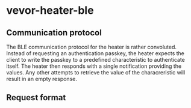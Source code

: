 # vevor-heater-ble

## Communication protocol

The BLE communication protocol for the heater is rather convoluted. Instead of requesting an authentication passkey, the heater 
expects the client to write the passkey to a predefined characteristic to authenticate itself. The heater then responds with 
a single notification providing the values. Any other attempts to retrieve the value of the characreristic will result in an empty
response.

## Request format

